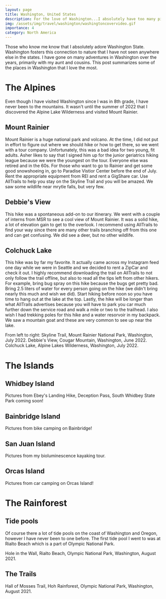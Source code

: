 ```yaml
---
layout: page
title: Washington, United States
description: For the love of Washington...I absolutely have too many pictures
img: /assets/img/travel/washington/washingtoncovervideo.gif
importance: 4
category: North America
---
```


Those who know me know that I absolutely adore Washington State. Washington fosters this connection to nature that I have not seen anywhere else in the states. I have gone on many adventures in Washington over the years, primarily with my aunt and cousins. This post summarizes some of the places in Washington that I love the most.

# The Alpines

Even though I have visited Washington since I was in 8th grade, I have never been to the mountains. It wasn't until the summer of 2022 that I discovered the Alpine Lake Wilderness and visited Mount Rainier. 

## Mount Rainier

Mount Rainier is a huge national park and volcano. At the time, I did not put in effort to figure out where we should hike or how to get there, so we went with a tour company. Unfortunately, this was a bad idea for two young, fit adults. Asher likes to say that I signed him up for the junior geriatrics hiking league because we were the youngest on the tour. Everyone else was retired and in the 60s. For those who want to go to Rainier and get some good snowshoeing in, go to Paradise Vistior Center before the end of July. Rent the appropriate equipment from REI and rent a GigShare car. Use AllTrails to help you stay on the Skyline Trail and you will be amazed. We saw some wildlife near mrytle falls, but very few. 

## Debbie's View

This hike was a spontaneous add-on to our itinerary. We went with a couple of interns from MSR to see a cool view of Mount Rainier. It was a solid hike, a lot of elevation gain to get to the overlook. I recommend using AllTrails to find your way since there are many other trails branching off from this one and can get confusing. We did see a deer, but no other wildlife. 

## Colchuck Lake

This hike was by far my favorite. It actually came across my Instagram feed one day while we were in Seattle and we decided to rent a ZipCar and check it out. I highly recommend downloading the trail on AllTrails to not only follow the trail offline, but also to read all the tips left from other hikers. For example, bring bug spray on this hike because the bugs get pretty bad. Bring 2.5 liters of water for every person going on the hike (we didn't bring nearly this much and wish we did). Start hiking before noon so you have time to hang out at the lake at the top. Lastly, the hike will be longer than what AllTrails advertises because you will have to park you car much further down the service road and walk a mile or two to the trailhead. I also wish I had trekking poles for this hike and a water resorvoir in my backpack. We saw a mountain goat and these are very common to see up near the lake. 

<div class="row">
    <div class="col-sm mt-3 mt-md-0">
        <img class="img-fluid rounded z-depth-1" src="{{ '/assets/img/travel/washington/rainier.jpeg' | relative_url }}" alt="" title="example image"/>
    </div>
    <div class="col-sm mt-3 mt-md-0">
        <img class="img-fluid rounded z-depth-1" src="{{ '/assets/img/travel/washington/rainier2.JPG' | relative_url }}" alt="" title="example image"/>
    </div>
    <div class="col-sm mt-3 mt-md-0">
        <img class="img-fluid rounded z-depth-1" src="{{ '/assets/img/travel/washington/colchuck.jpeg' | relative_url }}" alt="" title="example image"/>
    </div>
</div>
<div class="caption">
    From left to right: Skyline Trail, Mount Rainier National Park, Washington, July 2022. Debbie's View, Cougar Mountain, Washington, June 2022. Colchuck Lake, Alpine Lakes Wilderness, Washington, July 2022.
</div>

# The Islands

## Whidbey Island

Pictures from Ebey's Landing Hike, Deception Pass, South Whidbey State Park coming soon! 

## Bainbridge Island

Pictures from bike camping on Bainbridge! 

## San Juan Island

Pictures from my bioluminescence kayaking tour.

## Orcas Island

Pictures from car camping on Orcas Island! 

# The Rainforest

## Tide pools

Of course there a lot of tide pools on the coast of Washington and Oregon, however I have never been to one before. The first tide pool I went to was at Rialto Beach which is a part of Olympic National Park. 

<div class="row">
    <div class="col-sm mt-3 mt-md-0">
        <img class="img-fluid rounded z-depth-1" src="{{ '/assets/img/travel/washington/rialtobeach.jpeg' | relative_url }}" alt="" title="example image"/>
    </div>
</div>
<div class="caption">
    Hole in the Wall, Rialto Beach, Olympic National Park, Washington, August 2021. 
</div>

<!-- You can also put regular text between your rows of images.
Say you wanted to write a little bit about your project before you posted the rest of the images.
You describe how you toiled, sweated, *bled* for your project, and then... you reveal it's glory in the next row of images. -->

## The Trails

<div class="row">
    <div class="col-sm mt-4 mt-3 mt-md-0">
        <img class="img-fluid rounded z-depth-1" src="{{ '/assets/img/travel/washington/hohrainforest1.jpeg' | relative_url }}" alt="" title="example image"/>
    </div>
    <div class="col-sm mt-4 mt-3 mt-md-0">
        <img class="img-fluid rounded z-depth-1" src="{{ '/assets/img/travel/washington/hohrainforest2.jpeg' | relative_url }}" alt="" title="example image"/>
    </div>
</div>
<div class="caption">
    Hall of Mosses Trail, Hoh Rainforest, Olympic National Park, Washington, August 2021.
</div>

